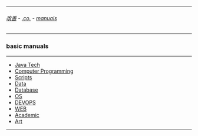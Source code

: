 
---

###### [改善](https://github.com/ttltrk/0C/blob/master/README.MD) - [.co.](https://github.com/ttltrk/PRG/blob/master/CODING.MD) - [manuals](https://github.com/ttltrk/PRG/blob/master/MAN.MD)

---

### basic manuals

---

* <a href="https://github.com/ttltrk/PRG/blob/master/JAVA/DOC/JT/JT.MD">Java Tech</a>
* <a href="https://github.com/ttltrk/PRG/blob/master/C/DOC/CP/CP.MD">Computer Programming</a>
* <a href="https://github.com/ttltrk/PRG/blob/master/PY/DOC/SC/SC.MD">Scripts</a>
* <a href='https://github.com/ttltrk/ELSE/blob/master/DATA/DATA.MD'>Data</a>
* <a href="https://github.com/ttltrk/DB/blob/master/DBM/DBM.MD">Database</a>
* <a href="https://github.com/ttltrk/ELSE/blob/master/BMOS/BMOS.MD">OS</a>
* <a href="https://github.com/ttltrk/ELSE/blob/master/GIT/DOC/BMDO/BMDO.MD">DEVOPS</a>
* <a href="https://github.com/ttltrk/WEB/blob/master/BMW/BMW.MD">WEB</a>
* <a href="https://github.com/ttltrk/ELSE/blob/master/UML/BUMM/BMU/BMU.MD">Academic</a>
* <a href="https://github.com/ttltrk/ELSE/blob/master/PRF/BMA/BMA.MD">Art</a>

---

